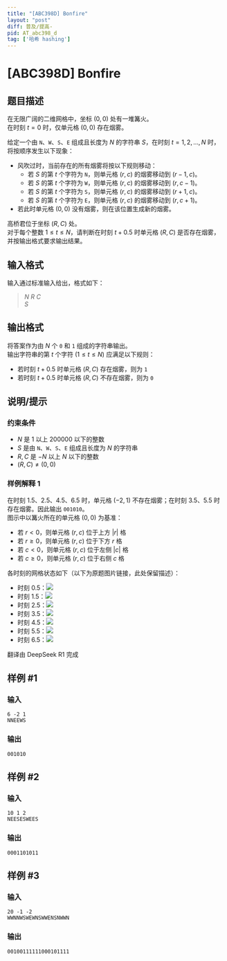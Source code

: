 ```yaml
---
title: "[ABC398D] Bonfire"
layout: "post"
diff: 普及/提高-
pid: AT_abc398_d
tag: ['哈希 hashing']
---
```


# [ABC398D] Bonfire

## 题目描述

[problemUrl]: https://atcoder.jp/contests/abc398/tasks/abc398_d

在无限广阔的二维网格中，坐标 $(0, 0)$ 处有一堆篝火。  
在时刻 $t=0$ 时，仅单元格 $(0, 0)$ 存在烟雾。

给定一个由 `N`、`W`、`S`、`E` 组成且长度为 $N$ 的字符串 $S$，在时刻 $t=1,2,\dots,N$ 时，将按顺序发生以下现象：

- 风吹过时，当前存在的所有烟雾将按以下规则移动：
  - 若 $S$ 的第 $t$ 个字符为 `N`，则单元格 $(r, c)$ 的烟雾移动到 $(r-1, c)$。
  - 若 $S$ 的第 $t$ 个字符为 `W`，则单元格 $(r, c)$ 的烟雾移动到 $(r, c-1)$。
  - 若 $S$ 的第 $t$ 个字符为 `S`，则单元格 $(r, c)$ 的烟雾移动到 $(r+1, c)$。
  - 若 $S$ 的第 $t$ 个字符为 `E`，则单元格 $(r, c)$ 的烟雾移动到 $(r, c+1)$。
- 若此时单元格 $(0, 0)$ 没有烟雾，则在该位置生成新的烟雾。

高桥君位于坐标 $(R, C)$ 处。  
对于每个整数 $1 \leq t \leq N$，请判断在时刻 $t+0.5$ 时单元格 $(R, C)$ 是否存在烟雾，并按输出格式要求输出结果。

## 输入格式

输入通过标准输入给出，格式如下：

> $N$ $R$ $C$  
> $S$

## 输出格式

将答案作为由 $N$ 个 `0` 和 `1` 组成的字符串输出。  
输出字符串的第 $t$ 个字符 ($1 \leq t \leq N$) 应满足以下规则：

- 若时刻 $t+0.5$ 时单元格 $(R, C)$ 存在烟雾，则为 `1`
- 若时刻 $t+0.5$ 时单元格 $(R, C)$ 不存在烟雾，则为 `0`

## 说明/提示

### 约束条件

- $N$ 是 $1$ 以上 $200000$ 以下的整数
- $S$ 是由 `N`、`W`、`S`、`E` 组成且长度为 $N$ 的字符串
- $R, C$ 是 $-N$ 以上 $N$ 以下的整数
- $(R, C) \neq (0, 0)$

### 样例解释 1

在时刻 $1.5$、$2.5$、$4.5$、$6.5$ 时，单元格 $(-2, 1)$ 不存在烟雾；在时刻 $3.5$、$5.5$ 时存在烟雾。因此输出 `001010`。  
图示中以篝火所在的单元格 $(0, 0)$ 为基准：
- 若 $r < 0$，则单元格 $(r, c)$ 位于上方 $|r|$ 格
- 若 $r \geq 0$，则单元格 $(r, c)$ 位于下方 $r$ 格
- 若 $c < 0$，则单元格 $(r, c)$ 位于左侧 $|c|$ 格
- 若 $c \geq 0$，则单元格 $(r, c)$ 位于右侧 $c$ 格

各时刻的网格状态如下（以下为原题图片链接，此处保留描述）：
- 时刻 $0.5$：![](https://img.atcoder.jp/abc398/pmRbLy1F_D_t0.png)
- 时刻 $1.5$：![](https://img.atcoder.jp/abc398/pmRbLy1F_D_t1.png)
- 时刻 $2.5$：![](https://img.atcoder.jp/abc398/pmRbLy1F_D_t2.png)
- 时刻 $3.5$：![](https://img.atcoder.jp/abc398/pmRbLy1F_D_t3.png)
- 时刻 $4.5$：![](https://img.atcoder.jp/abc398/pmRbLy1F_D_t4.png)
- 时刻 $5.5$：![](https://img.atcoder.jp/abc398/pmRbLy1F_D_t5.png)
- 时刻 $6.5$：![](https://img.atcoder.jp/abc398/pmRbLy1F_D_t6.png)

翻译由 DeepSeek R1 完成

## 样例 #1

### 输入

```
6 -2 1
NNEEWS
```

### 输出

```
001010
```

## 样例 #2

### 输入

```
10 1 2
NEESESWEES
```

### 输出

```
0001101011
```

## 样例 #3

### 输入

```
20 -1 -2
WWNNWSWEWNSWWENSNWWN
```

### 输出

```
00100111111000101111
```

